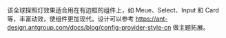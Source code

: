 该全球探照灯效果适合用在有边框的组件上，如 Meue、Select、Input 和 Card 等，丰富动效，使组件更加现代。设计可以参考 https://ant-design.antgroup.com/docs/blog/config-provider-style-cn 做主题拓展。
